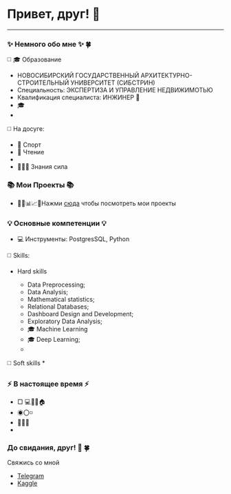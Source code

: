 # Привет, друг! 👋
---


### ✨ Немного обо мне ✨ 🍀
◻️ 🎓 Образование
  * НОВОСИБИРСКИЙ ГОСУДАРСТВЕННЫЙ АРХИТЕКТУРНО-СТРОИТЕЛЬНЫЙ УНИВЕРСИТЕТ (СИБСТРИН)
  * Специальность: ЭКСПЕРТИЗА И УПРАВЛЕНИЕ НЕДВИЖИМОТЬЮ
  *  Квалификация специалиста: ИНЖИНЕР 📐
* 🎓
*  
◻️ На досуге:
* 🏃 Спорт
* 📖 Чтение
*    
* 👨‍💻💪 Знания сила

### 📚 Мои Проекты 📚

* 👨‍💼📊📈📁Нажми [сюда]() чтобы посмотреть мои проекты
### 

### 💡 Основные компетенции 💡
* 💻 Инструменты: PostgresSQL, Python
  
◻️ Skills:

  * Hard skills
  
    * Data Preprocessing; 
    * Data Analysis;
    * Mathematical statistics;
    * Relational Databases;
    * Dashboard Design and Development;
    * Exploratory Data Analysis;
    * 🎓 Machine Learning
    * 🎓 Deep Learning;
    * 
  ◻️ Soft skills
    *
    

### ⚡️ В настоящее время ⚡️
- □ 💻📱🧑🏠
- ◉〇◽
- 🧑🏼‍🎓
- 

### До свидания, друг! 👋 🍀

Свяжись со мной
- [Telegram]()
- [Kaggle]()
